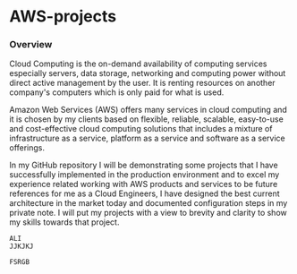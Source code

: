 # AWS-projects
### Overview
Cloud Computing is the on-demand availability of computing services especially servers, data storage, networking and computing power without direct active management by the user. It is renting resources on another company's computers which is only paid for what is used.

Amazon Web Services (AWS) offers many services in cloud computing and it is chosen by my clients based on flexible, reliable, scalable, easy-to-use and cost-effective cloud computing solutions that includes a mixture of infrastructure as a service, platform as a service and software as a service offerings.

In my GitHub repository I will be demonstrating some projects that I have successfully implemented in the production environment and to excel my experience related working with AWS products and services to be future references for me as a Cloud Engineers, I have designed the best current architecture in the market today and documented configuration steps in my private note. I will put my projects with a view to brevity and clarity to show my skills towards that project.

```
ALI
JJKJKJ
```
```
FSRGB
```
